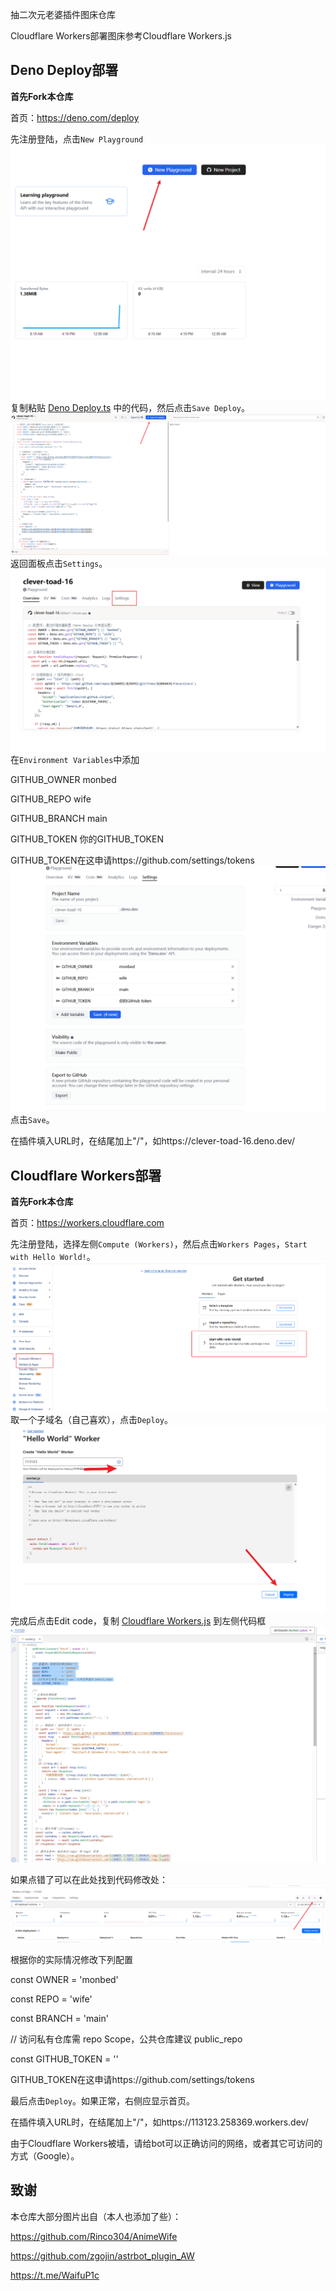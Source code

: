 抽二次元老婆插件图床仓库

Cloudflare Workers部署图床参考Cloudflare Workers.js

## Deno Deploy部署

**首先Fork本仓库**

首页：https://deno.com/deploy 

先注册登陆，点击`New Playground`
![D1](/D1.png)
复制粘贴 [Deno Deploy.ts](https://raw.githubusercontent.com/monbed/wife/refs/heads/main/Deno%20Deploy.ts) 中的代码，然后点击`Save Deploy`。
![D2](/D2.png)
返回面板点击`Settings`。
![D3](/D3.png)
在`Environment Variables`中添加

GITHUB_OWNER monbed

GITHUB_REPO wife

GITHUB_BRANCH main

GITHUB_TOKEN 你的GITHUB_TOKEN

GITHUB_TOKEN在这申请https://github.com/settings/tokens
![D4](/D4.png)
点击`Save`。

在插件填入URL时，在结尾加上"/"，如https://clever-toad-16.deno.dev/

## Cloudflare Workers部署
**首先Fork本仓库**

首页：https://workers.cloudflare.com

先注册登陆，选择左侧`Compute (Workers)`，然后点击`Workers Pages`，`Start with Hello World!`。![1](/1.png)
取一个子域名（自己喜欢），点击`Deploy`。![2](/2.png)
完成后点击Edit code，复制 [Cloudflare Workers.js](https://raw.githubusercontent.com/monbed/wife/refs/heads/main/Cloudflare%20Workers.js)  到左侧代码框
![3](/3.png)

如果点错了可以在此处找到代码修改处：![4](/4.png)


根据你的实际情况修改下列配置

const OWNER        = 'monbed'

const REPO         = 'wife'

const BRANCH       = 'main'

// 访问私有仓库需 repo Scope，公共仓库建议 public_repo

const GITHUB_TOKEN = '' 


GITHUB_TOKEN在这申请https://github.com/settings/tokens

最后点击`Deploy`。如果正常，右侧应显示首页。

在插件填入URL时，在结尾加上"/"，如https://113123.258369.workers.dev/


由于Cloudflare Workers被墙，请给bot可以正确访问的网络，或者其它可访问的方式（Google）。

## 致谢
本仓库大部分图片出自（本人也添加了些）：   

https://github.com/Rinco304/AnimeWife

https://github.com/zgojin/astrbot_plugin_AW

https://t.me/WaifuP1c
